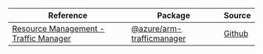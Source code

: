 | Reference | Package | Source |
|---|---|---|
|[Resource Management - Traffic Manager](arm-trafficmanager-readme)|[@azure/arm-trafficmanager](https://www.npmjs.com/package/@azure/arm-trafficmanager)|[Github](https://github.com/Azure/azure-sdk-for-js/blob/main/sdk/trafficmanager/arm-trafficmanager)|
